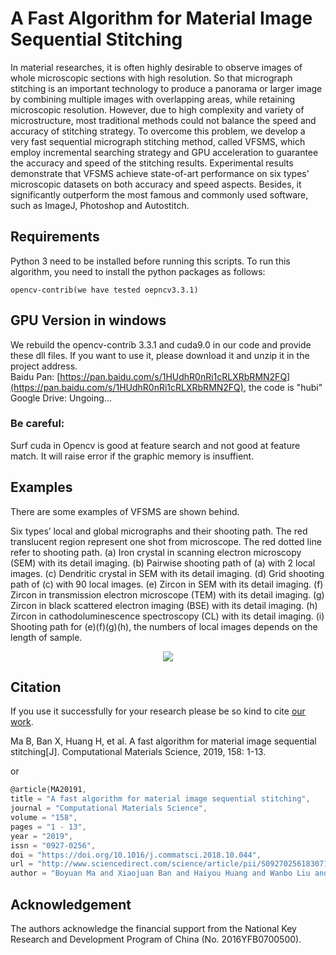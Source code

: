 # A Fast Algorithm for Material Image Sequential Stitching
In material researches, it is often highly desirable to observe images of whole microscopic sections with high resolution. So that micrograph stitching is an important technology to produce a panorama or larger image by combining multiple images with overlapping areas, while retaining microscopic resolution. However, due to high complexity and variety of microstructure, most traditional methods could not balance the speed and accuracy of stitching strategy. To overcome this problem, we develop a very fast sequential micrograph stitching method, called VFSMS, which employ incremental searching strategy and GPU acceleration to guarantee the accuracy and speed of the stitching results. Experimental results demonstrate that VFSMS achieve state-of-art performance on six types' microscopic datasets on both accuracy and speed aspects. Besides, it significantly outperform the most famous and commonly used software, such as ImageJ, Photoshop and Autostitch.

## Requirements
Python 3 need to be installed before running this scripts.
To run this algorithm, you need to install the python packages as follows:

    opencv-contrib(we have tested oepncv3.3.1)

## GPU Version in windows
We rebuild the opencv-contrib 3.3.1 and cuda9.0 in our code and provide these dll files. If you want to use it, please download it and unzip it in the project address.  
Baidu Pan: [https://pan.baidu.com/s/1HUdhR0nRi1cRLXRbRMN2FQ](https://pan.baidu.com/s/1HUdhR0nRi1cRLXRbRMN2FQ), the code is "hubi"  
Google Drive: Ungoing... 

### Be careful:
Surf cuda in Opencv is good at feature search and not good at feature match. It will raise error if the graphic memory is insuffient.

## Examples
There are some examples of VFSMS are shown behind.

Six types’ local and global micrographs and their shooting path. The red translucent region represent one shot from microscope. The red dotted line refer to shooting path. (a) Iron crystal in scanning electron microscopy (SEM) with its detail imaging. (b) Pairwise shooting path of (a) with 2 local images. (c) Dendritic crystal in SEM with its detail imaging. (d) Grid shooting path of (c) with 90 local images. (e) Zircon in SEM with its detail imaging. (f) Zircon in transmission electron microscope (TEM) with its detail imaging. (g) Zircon in black scattered electron imaging (BSE) with its detail imaging. (h) Zircon in cathodoluminescence spectroscopy (CL) with its detail imaging. (i) Shooting path for (e)(f)(g)(h), the numbers of local images depends on the length of sample.
<p align = "center">
<img src="https://github.com/MATony/ImageStitch/blob/master/demoImages/examplesOfImageStitch.png">
</p>


## Citation
If you use it successfully for your research please be so kind to cite [our work](https://www.sciencedirect.com/science/article/pii/S0927025618307158).

Ma B, Ban X, Huang H, et al. A fast algorithm for material image sequential stitching[J]. Computational Materials Science, 2019, 158: 1-13.

or
```C
@article{MA20191,
title = "A fast algorithm for material image sequential stitching",
journal = "Computational Materials Science",
volume = "158",
pages = "1 - 13",
year = "2019",
issn = "0927-0256",
doi = "https://doi.org/10.1016/j.commatsci.2018.10.044",
url = "http://www.sciencedirect.com/science/article/pii/S0927025618307158",
author = "Boyuan Ma and Xiaojuan Ban and Haiyou Huang and Wanbo Liu and Chuni Liu and Di Wu and Yonghong Zhi"}
```
## Acknowledgement
The authors acknowledge the financial support from the National Key Research and Development Program of China (No. 2016YFB0700500).
